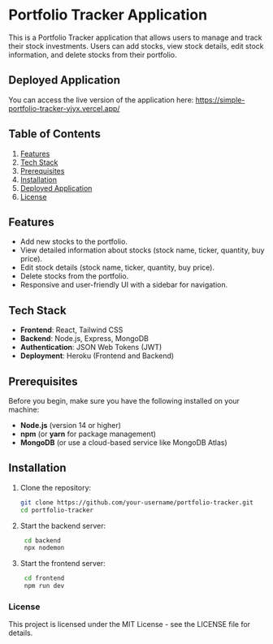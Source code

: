 # **Portfolio Tracker Application**

This is a Portfolio Tracker application that allows users to manage and track their stock investments. Users can add stocks, view stock details, edit stock information, and delete stocks from their portfolio.

## **Deployed Application**
You can access the live version of the application here:
https://simple-portfolio-tracker-yjyx.vercel.app/

## **Table of Contents**
1. [Features](#features)
2. [Tech Stack](#tech-stack)
3. [Prerequisites](#prerequisites)
4. [Installation](#installation)
5. [Deployed Application](#deployed-application)
6. [License](#license)

## **Features**
- Add new stocks to the portfolio.
- View detailed information about stocks (stock name, ticker, quantity, buy price).
- Edit stock details (stock name, ticker, quantity, buy price).
- Delete stocks from the portfolio.
- Responsive and user-friendly UI with a sidebar for navigation.

## **Tech Stack**
- **Frontend**: React, Tailwind CSS
- **Backend**: Node.js, Express, MongoDB
- **Authentication**: JSON Web Tokens (JWT)
- **Deployment**: Heroku (Frontend and Backend)

## **Prerequisites**
Before you begin, make sure you have the following installed on your machine:
- **Node.js** (version 14 or higher)
- **npm** (or **yarn** for package management)
- **MongoDB** (or use a cloud-based service like MongoDB Atlas)

## **Installation**

1. Clone the repository:
   ```bash
   git clone https://github.com/your-username/portfolio-tracker.git
   cd portfolio-tracker
2. Start the backend server:
   ```bash
    cd backend
    npx nodemon
3. Start the frontend server:
   ```bash
    cd frontend
    npm run dev


### License
This project is licensed under the MIT License - see the LICENSE file for details.

